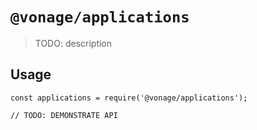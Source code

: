 # `@vonage/applications`

> TODO: description

## Usage

```
const applications = require('@vonage/applications');

// TODO: DEMONSTRATE API
```
